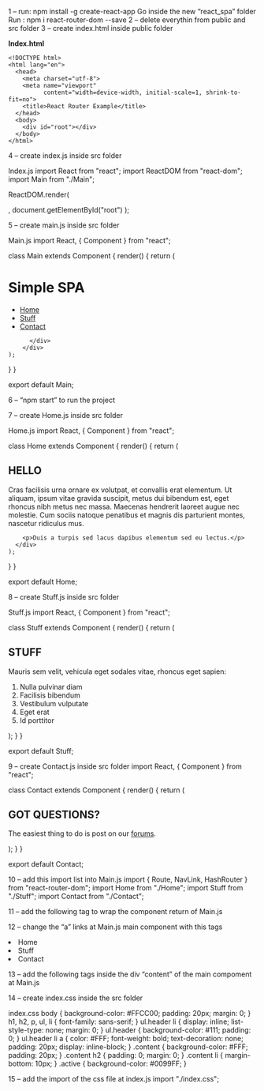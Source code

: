 1 – run:  npm install -g create-react-app
Go inside the new “react_spa” folder
Run : npm i react-router-dom --save
2 – delete everythin from public and src folder
3 – create index.html inside public folder

**Index.html**
```
<!DOCTYPE html>
<html lang="en">
  <head>
    <meta charset="utf-8">
    <meta name="viewport"
          content="width=device-width, initial-scale=1, shrink-to-fit=no">
    <title>React Router Example</title>
  </head>
  <body>
    <div id="root"></div>
  </body>
</html>
```

4 – create index.js inside src folder

Index.js
import React from "react";
import ReactDOM from "react-dom";
import Main from "./Main";
 
ReactDOM.render(
  <Main/>, 
  document.getElementById("root")
);

5 – create main.js inside src folder

Main.js
import React, { Component } from "react";
 
class Main extends Component {
  render() {
    return (
        <div>
          <h1>Simple SPA</h1>
          <ul className="header">
            <li><a href="/">Home</a></li>
            <li><a href="/stuff">Stuff</a></li>
            <li><a href="/contact">Contact</a></li>
          </ul>
          <div className="content">
             
          </div>
        </div>
    );
  }
}
 
export default Main;

6 – “npm start” to run the project

7 – create Home.js inside src folder

Home.js
import React, { Component } from "react";
 
class Home extends Component {
  render() {
    return (
      <div>
        <h2>HELLO</h2>
        <p>Cras facilisis urna ornare ex volutpat, et
        convallis erat elementum. Ut aliquam, ipsum vitae
        gravida suscipit, metus dui bibendum est, eget rhoncus nibh
        metus nec massa. Maecenas hendrerit laoreet augue
        nec molestie. Cum sociis natoque penatibus et magnis
        dis parturient montes, nascetur ridiculus mus.</p>
 
        <p>Duis a turpis sed lacus dapibus elementum sed eu lectus.</p>
      </div>
    );
  }
}
 
export default Home;

8 – create Stuff.js inside src folder

Stuff.js
import React, { Component } from "react";
 
class Stuff extends Component {
  render() {
    return (
      <div>
        <h2>STUFF</h2>
        <p>Mauris sem velit, vehicula eget sodales vitae,
        rhoncus eget sapien:</p>
        <ol>
          <li>Nulla pulvinar diam</li>
          <li>Facilisis bibendum</li>
          <li>Vestibulum vulputate</li>
          <li>Eget erat</li>
          <li>Id porttitor</li>
        </ol>
      </div>
    );
  }
}
 
export default Stuff;

9 – create Contact.js inside src folder
import React, { Component } from "react";
 
class Contact extends Component {
  render() {
    return (
      <div>
        <h2>GOT QUESTIONS?</h2>
        <p>The easiest thing to do is post on
        our <a href="http://forum.kirupa.com">forums</a>.
        </p>
      </div>
    );
  }
}
 
export default Contact;

10 – add this import list into Main.js
import {
  Route,
  NavLink,
  HashRouter
} from "react-router-dom";
import Home from "./Home";
import Stuff from "./Stuff";
import Contact from "./Contact";

11 – add the following tag to wrap the component return of Main.js
<HashRouter>
</HashRouter>

12 – change the “a” links at Main.js main component with this tags
<li><NavLink exact to="/">Home</NavLink></li>
<li><NavLink to="/stuff">Stuff</NavLink></li>
<li><NavLink to="/contact">Contact</NavLink></li>

13 – add the following tags inside the div “content” of the main compoment at Main.js
<Route exact path="/" component={Home}/>
<Route path="/stuff" component={Stuff}/>
<Route path="/contact" component={Contact}/>

14 – create index.css inside the src folder

index.css
body {
  background-color: #FFCC00;
  padding: 20px;
  margin: 0;
}
h1, h2, p, ul, li {
  font-family: sans-serif;
}
ul.header li {
  display: inline;
  list-style-type: none;
  margin: 0;
}
ul.header {
  background-color: #111;
  padding: 0;
}
ul.header li a {
  color: #FFF;
  font-weight: bold;
  text-decoration: none;
  padding: 20px;
  display: inline-block;
}
.content {
  background-color: #FFF;
  padding: 20px;
}
.content h2 {
  padding: 0;
  margin: 0;
}
.content li {
  margin-bottom: 10px;
}
.active {
  background-color: #0099FF;
}

15 – add the import of the css file at index.js 
import "./index.css";

